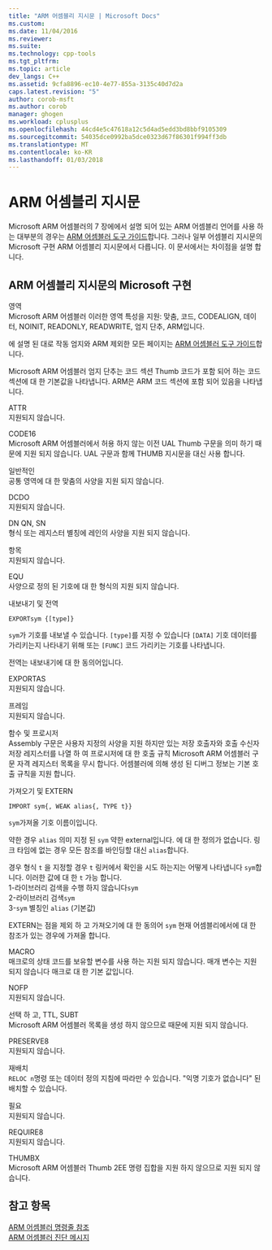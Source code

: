 ```yaml
---
title: "ARM 어셈블리 지시문 | Microsoft Docs"
ms.custom: 
ms.date: 11/04/2016
ms.reviewer: 
ms.suite: 
ms.technology: cpp-tools
ms.tgt_pltfrm: 
ms.topic: article
dev_langs: C++
ms.assetid: 9cfa8896-ec10-4e77-855a-3135c40d7d2a
caps.latest.revision: "5"
author: corob-msft
ms.author: corob
manager: ghogen
ms.workload: cplusplus
ms.openlocfilehash: 44cd4e5c47618a12c5d4ad5edd3bd8bbf9105309
ms.sourcegitcommit: 54035dce0992ba5dce0323d67f86301f994ff3db
ms.translationtype: MT
ms.contentlocale: ko-KR
ms.lasthandoff: 01/03/2018
---
```

# <a name="arm-assembler-directives"></a>ARM 어셈블리 지시문
Microsoft ARM 어셈블러의 7 장에에서 설명 되어 있는 ARM 어셈블리 언어를 사용 하는 대부분의 경우는 [ARM 어셈블러 도구 가이드](http://go.microsoft.com/fwlink/p/?linkid=246102)합니다. 그러나 일부 어셈블리 지시문의 Microsoft 구현 ARM 어셈블리 지시문에서 다릅니다. 이 문서에서는 차이점을 설명 합니다.  
  
## <a name="microsoft-implementations-of-arm-assembly-directives"></a>ARM 어셈블리 지시문의 Microsoft 구현  
 영역  
 Microsoft ARM 어셈블러 이러한 영역 특성을 지원: 맞춤, 코드, CODEALIGN, 데이터, NOINIT, READONLY, READWRITE, 엄지 단추, ARM입니다.  
  
 에 설명 된 대로 작동 엄지와 ARM 제외한 모든 페이지는 [ARM 어셈블러 도구 가이드](http://go.microsoft.com/fwlink/p/?linkid=246102)합니다.  
  
 Microsoft ARM 어셈블러 엄지 단추는 코드 섹션 Thumb 코드가 포함 되어 하는 코드 섹션에 대 한 기본값을 나타냅니다.  ARM은 ARM 코드 섹션에 포함 되어 있음을 나타냅니다.  
  
 ATTR  
 지원되지 않습니다.  
  
 CODE16  
 Microsoft ARM 어셈블러에서 허용 하지 않는 이전 UAL Thumb 구문을 의미 하기 때문에 지원 되지 않습니다.  UAL 구문과 함께 THUMB 지시문을 대신 사용 합니다.  
  
 일반적인  
 공통 영역에 대 한 맞춤의 사양을 지원 되지 않습니다.  
  
 DCDO  
 지원되지 않습니다.  
  
 DN QN, SN  
 형식 또는 레지스터 별칭에 레인의 사양을 지원 되지 않습니다.  
  
 항목  
 지원되지 않습니다.  
  
 EQU  
 사양으로 정의 된 기호에 대 한 형식의 지원 되지 않습니다.  
  
 내보내기 및 전역  
 ```  
EXPORTsym {[type]}  
```  
  
 `sym`가 기호를 내보낼 수 있습니다.  `[type]`를 지정 수 있습니다 `[DATA]` 기호 데이터를 가리키는지 나타내기 위해 또는 `[FUNC]` 코드 가리키는 기호를 나타냅니다.  
  
 전역는 내보내기에 대 한 동의어입니다.  
  
 EXPORTAS  
 지원되지 않습니다.  
  
 프레임  
 지원되지 않습니다.  
  
 함수 및 프로시저  
 Assembly 구문은 사용자 지정의 사양을 지원 하지만 있는 저장 호출자와 호출 수신자 저장 레지스터를 나열 하 여 프로시저에 대 한 호출 규칙 Microsoft ARM 어셈블러 구문 자격 레지스터 목록을 무시 합니다.  어셈블러에 의해 생성 된 디버그 정보는 기본 호출 규칙을 지원 합니다.  
  
 가져오기 및 EXTERN  
 ```  
IMPORT sym{, WEAK alias{, TYPE t}}  
```  
  
 `sym`가져올 기호 이름이입니다.  
  
 약한 경우 `alias` 의미 지정 된 `sym` 약한 external입니다. 에 대 한 정의가 없습니다. 링크 타임에 없는 경우 모든 참조를 바인딩할 대신 `alias`합니다.  
  
 경우 형식 `t` 을 지정할 경우 `t` 링커에서 확인을 시도 하는지는 어떻게 나타냅니다 `sym`합니다.  이러한 값에 대 한 `t` 가능 합니다.   
1-라이브러리 검색을 수행 하지 않습니다`sym`  
2-라이브러리 검색`sym`  
3-`sym` 별칭인 `alias` (기본값)  
  
 EXTERN는 점을 제외 하 고 가져오기에 대 한 동의어 `sym` 현재 어셈블리에서에 대 한 참조가 있는 경우에 가져올 합니다.  
  
 MACRO  
 매크로의 상태 코드를 보유할 변수를 사용 하는 지원 되지 않습니다. 매개 변수는 지원 되지 않습니다 매크로 대 한 기본 값입니다.  
  
 NOFP  
 지원되지 않습니다.  
  
 선택 하 고, TTL, SUBT  
 Microsoft ARM 어셈블러 목록을 생성 하지 않으므로 때문에 지원 되지 않습니다.  
  
 PRESERVE8  
 지원되지 않습니다.  
  
 재배치  
 `RELOC n`명령 또는 데이터 정의 지침에 따라만 수 있습니다. "익명 기호가 없습니다" 된 배치할 수 있습니다.  
  
 필요  
 지원되지 않습니다.  
  
 REQUIRE8  
 지원되지 않습니다.  
  
 THUMBX  
 Microsoft ARM 어셈블러 Thumb 2EE 명령 집합을 지원 하지 않으므로 지원 되지 않습니다.  
  
## <a name="see-also"></a>참고 항목  
 [ARM 어셈블러 명령줄 참조](../../assembler/arm/arm-assembler-command-line-reference.md)   
 [ARM 어셈블러 진단 메시지](../../assembler/arm/arm-assembler-diagnostic-messages.md)